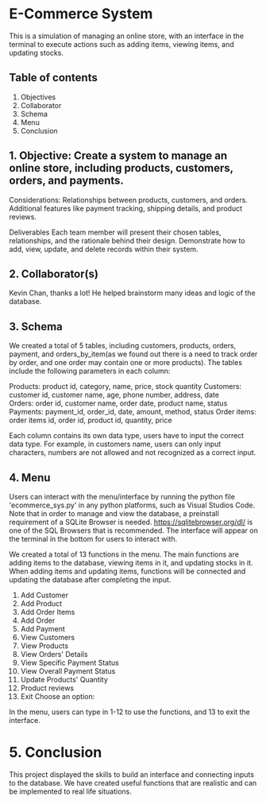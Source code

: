 # E-Commerce System
This is a simulation of managing an online store, with an interface in the terminal to execute actions such as adding items, viewing items, and updating stocks. 

## Table of contents
1. Objectives
2. Collaborator
3. Schema
4. Menu
6. Conclusion




## 1. Objective: Create a system to manage an online store, including products, customers, orders, and payments.
Considerations:
Relationships between products, customers, and orders.
Additional features like payment tracking, shipping details, and product reviews.

Deliverables
Each team member will present their chosen tables, relationships, and the rationale behind their design.
Demonstrate how to add, view, update, and delete records within their system.


## 2. Collaborator(s)
Kevin Chan, thanks a lot! He helped brainstorm many ideas and logic of the database.


## 3. Schema

We created a total of 5 tables, including customers, products, orders, payment, and orders_by_item(as we found out there is a need to track order by order, and one order may contain one or more products). The tables include the following parameters in each column:

Products: product id, category, name, price, stock quantity
Customers: customer id, customer name, age, phone number, address, date                                   
Orders: order id, customer name, order date, product name, status
Payments: payment_id, order_id, date, amount, method, status
Order items: order items id, order id, product id, quantity, price

Each column contains its own data type, users have to input the correct data type. For example, in customers name, users can only input characters, numbers are not allowed and not recognized as a correct input.



## 4. Menu
Users can interact with the menu/interface by running the python file 'ecommerce_sys.py' in any python platforms, such as Visual Studios Code. Note that in order to manage and view the database, a preinstall requirement of a SQLite Browser is needed. https://sqlitebrowser.org/dl/ is one of the SQL Browsers that is recommended. The interface will appear on the terminal in the bottom for users to interact with.

We created a total of 13 functions in the menu. The main functions are adding items to the database, viewing items in it, and updating stocks in it. When adding items and updating items, functions will be connected and updating the database after completing the input. 


1. Add Customer
2. Add Product
3. Add Order Items
4. Add Order
5. Add Payment
6. View Customers
7. View Products
8. View Orders' Details
9. View Specific Payment Status
10. View Overall Payment Status
11. Update Products' Quantity
12. Product reviews
13. Exit
Choose an option: 

In the menu, users can type in 1-12 to use the functions, and 13 to exit the interface.

# 5. Conclusion
This project displayed the skills to build an interface and connecting inputs to the database. We have created useful functions that are realistic and can be implemented to real life situations. 

